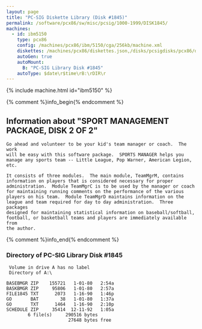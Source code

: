 ```yaml
---
layout: page
title: "PC-SIG Diskette Library (Disk #1845)"
permalink: /software/pcx86/sw/misc/pcsig/1000-1999/DISK1845/
machines:
  - id: ibm5150
    type: pcx86
    config: /machines/pcx86/ibm/5150/cga/256kb/machine.xml
    diskettes: /machines/pcx86/diskettes.json,/disks/pcsigdisks/pcx86/diskettes.json
    autoGen: true
    autoMount:
      B: "PC-SIG Library Disk #1845"
    autoType: $date\r$time\rB:\rDIR\r
---
```


{% include machine.html id="ibm5150" %}

{% comment %}info_begin{% endcomment %}

## Information about "SPORT MANAGEMENT PACKAGE, DISK 2 OF 2"

    Go ahead and volunteer to be your kid's team manager or coach.  The work
    will be easy with this software package.  SPORTS MANAGER helps you
    manage any sports team -- Little League, Pop Warner, American Legion,
    etc.
    
    It consists of three modules.  The main module, TeamMgrM, contains
    information on players that is considered necessary for proper
    administration.  Module TeamMgrC is to be used by the manager or coach
    for maintaining running comments on the performance of the various
    players on his team.  Module TeamMgrD maintains information on the
    league and team required for day to day administration.  Three packages
    designed for maintaining statistical information on baseball/softball,
    football, or basketball teams and players are immediately available from
    the author.
{% comment %}info_end{% endcomment %}


### Directory of PC-SIG Library Disk #1845

     Volume in drive A has no label
     Directory of A:\

    BASEBMGR ZIP    155721   1-01-80   2:54a
    BASKBMGR ZIP     95806   1-01-80   2:57a
    FILE1845 TXT      2073   1-16-90   1:46p
    GO       BAT        38   1-01-80   1:37a
    GO       TXT      1464   1-16-90   2:10p
    SCHEDULE ZIP     35414  12-11-92   1:05a
            6 file(s)     290516 bytes
                           27648 bytes free
